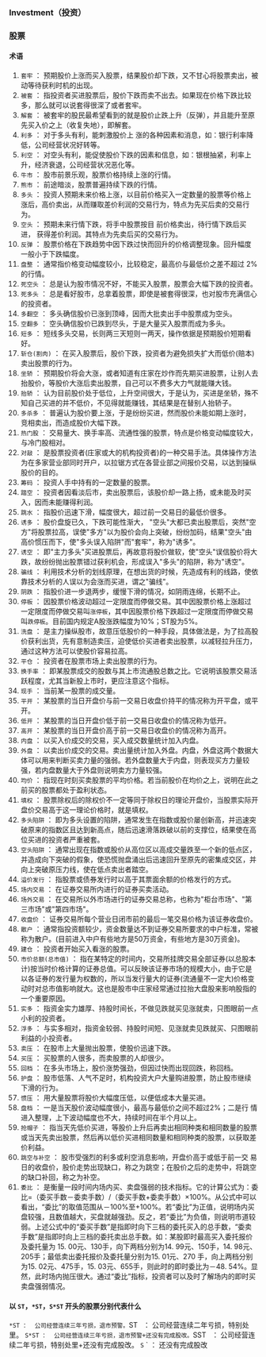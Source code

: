 ### Investment（投资）

### 股票
#### 术语
1. `套牢` ： 预期股价上涨而买入股票，结果股价却下跌，又不甘心将股票卖出，被动等待获利时机的出现。
2. `被套` ： 指投资者买进股票后，股价下跌而卖不出去。如果现在价格下跌比较多，那么就可以说套得很深了或者套牢。
3. `解套` ： 被套牢的股民最希望看到的就是股价止跌上升（反弹），并且能升至原先买入价之上（收复失地），即解套。
4. `利多` ： 对于多头有利，能刺激股价上 涨的各种因素和消息，如：银行利率降低，公司经营状况好转等。
5. `利空` ： 对空头有利，能促使股价下跌的因素和信息，如：银根抽紧，利率上升，经济衰退，公司经营状况恶化等。
6. `牛市` ： 股市前景乐观，股票价格持续上涨的行情。
7. `熊市` ： 前途暗淡，股票普遍持续下跌的行情。
8. `多头` ： 投资人预期未来价格上涨，以目前价格买入一定数量的股票等价格上 涨后，高价卖出，从而赚取差价利润的交易行为，特点为先买后卖的交易行为。
9. `空头` ： 预期未来行情下跌，将手中股票按目 前价格卖出，待行情下跌后买进， 获得差价利润。其特点为先卖后买的交易行为。
10. `反弹` ： 股票价格在下跌趋势中因下跌过快而回升的价格调整现象。回升幅度 一般小于下跌幅度。
11. `盘整` ： 通常指价格变动幅度较小，比较稳定，最高价与最低价之差不超过 2% 的行情。
12. `死空头` ： 总是认为股市情况不好，不能买入股票，股票会大幅下跌的投资者。
13. `死多头` ： 总是看好股市，总拿着股票，即使是被套得很深，也对股市充满信心的投资者。
14. `多翻空` ： 多头确信股价已涨到顶峰，因而大批卖出手中股票成为空头。
15. `空翻多` ： 空头确信股价已跌到尽头，于是大量买入股票而成为多头。
16. `短多` ： 短线多头交易，长则两三天短则一两天，操作依据是预期股价短期看好。
17. `斩仓(割肉)` ： 在买入股票后，股价下跌，投资者为避免损失扩大而低价(赔本) 卖出股票的行为。
18. `坐轿` ： 预期股价将会大涨，或者知道有庄家在炒作而先期买进股票，让别人去抬股价，等股价大涨后卖出股票，自己可以不费多大力气就能赚大钱。
19. `抬轿` ： 认为目前股价处于低位，上升空间很大，于是认为，买进是坐轿，殊不知自己买进的并不低价，不见得就能赚钱，其结果是在替别人抬轿子。
20. `多杀多` ： 普遍认为股价要上涨，于是纷纷买进，然而股价未能如期上涨时， 竞相卖出，而造成股价大幅下跌。
21. `热门股` ： 交易量大、换手率高、流通性强的股票，特点是价格变动幅度较大， 与冷门股相对。
22. `对敲` ： 是股票投资者(庄家或大的机构投资者)的一种交易手法。具体操作方法为在多家营业部同时开户，以拉锯方式在各营业部之间报价交易，以达到操纵股价的目的。
23. `筹码` ： 投资人手中持有的一定数量的股票。
24. `踏空` ： 投资者因看淡后市，卖出股票后，该股价却一路上扬，或未能及时买入，因而未能赚得利润。
25. `跳水` ： 指股价迅速下滑，幅度很大，超过前一交易日的最低价很多。
26. `诱多` ： 股价盘旋已久，下跌可能性渐大， "空头"大都已卖出股票后，突然"空方"将股票拉高，误使"多方"以为股价会向上突破，纷纷加码，结果"空头"由高价惯压而下，使"多头误入陷阱"而"套牢"，称为"诱多"。
27. `诱空` ： 即"主力多头"买进股票后，再故意将股价做软，使"空头"误信股价将大跌，故纷纷抛出股票错过获利机会，形成误入"多头"的陷阱，称为"诱空"。
28. `骗线` ： 利用技术分析的划线原理，在想出货的时候，先造成有利的线路，使依靠技术分析的人误以为会涨而买进，谓之"骗线"。
29. `阴跌` ： 指股价进一步退两步，缓慢下滑的情况，如阴雨连绵，长期不止。
30. `停板` ： 因股票价格波动超过一定限度而停做交易。其中因股票价格上涨超过 一定限度而停做交易叫`涨停板`，其中因股票价格下跌超过一定限度而停做交易叫`跌停板`。目前国内规定A股涨跌幅度为10%；ST股为5%。
31. `洗盘` ： 是主力操纵股市，故意压低股价的一种手段，具体做法是，为了拉高股价获利出货，先有意制造卖压，迫使低价买进者卖出股票，以减轻拉升压力，通过这种方法可以使股价容易拉高。
32. `平仓` ： 投资者在股票市场上卖出股票的行为。
33. `换手率` ： 即某股票成交的股数与其上市流通股总数之比。它说明该股票交易活跃程度，尤其当新股上市时，更应注意这个指标。
34. `现手` ： 当前某一股票的成交量。
35. `平开` ： 某股票的当日开盘价与前一交易日收盘价持平的情况称为开平盘，或平开。
36. `低开` ： 某股票的当日开盘价低于前一交易日收盘价的情况称为低开。
37. `高开` ： 某股票的当日开盘价高于前一交易日收盘价的情况称为高开。
38. `内盘` ： 以买入价成交的交易，买入成交数量统计加入内盘。
39. `外盘` ： 以卖出价成交的交易。卖出量统计加入外盘。内盘，外盘这两个数据大体可以用来判断买卖力量的强弱。若外盘数量大于内盘，则表现买方力量较强，若内盘数量大于外盘则说明卖方力量较强。
40. `均价` ： 指现在时刻买卖股票的平均价格。若当前股价在均价之上，说明在此之前买的股票都处于盈利状态。
41. `填权` ： 股票除权后的除权价不一定等同于除权日的理论开盘价，当股票实际开盘价交易高于这一理论价格时，就是填权。
42. `多头陷阱` ： 即为多头设置的陷阱，通常发生在指数或股价屡创新高，并迅速突破原来的指数区且达到新高点，随后迅速滑落跌破以前的支撑位，结果使在高位买进的投资者严重被套。
43. `空头陷阱` ： 通常出现在指数或股价从高位区以高成交量跌至一个新的低点区，并造成向下突破的假象，使恐慌抛盘涌出后迅速回升至原先的密集成交区，并向上突破原压力线，使在低点卖出者踏空。
44. `溢价发行` ： 指股票或债券发行时以高于其票面余额的价格发行的方式。
45. `场内交易` ： 在证券交易所内进行的证券买卖活动。
46. `场外交易` ： 在交易所以外市场进行的证券交易总称，也称为"柜台市场"、"第三市场"或"第四市场"。
47. `收盘价` ： 证券交易所每个营业日闭市前的最后一笔交易价格为该证券收盘价。
48. `散户` ： 通常指投资额较少，资金数量达不到证券交易所要求的中户标准，常被称为散户。(目前进入中户有些地方是50万资金，有些地方是30万资金)。
49. `建仓` ： 投资者开始买入看涨的股票。
50. `市价总额(总市值)` ： 指在某特定的时间内，交易所挂牌交易全部证券(以总股本计)按当时价格计算的证券总值。可以反映该证券市场的规模大小，由于它是以各证券的发行量为权数的，所以当发行量大的证券(流通量不一定大)价格变动时对总市值影响就大。这也是股市中庄家经常通过拉抬大盘股来影响股指的一个重要原因。
51. `实多` ： 指资金实力雄厚、持股时间长，不做见跌就买见涨就卖，只图眼前一点小利的投资者。
52. `浮多` ： 与实多相对，指资金较弱、持股时间短、见涨就卖见跌就买、只图眼前利益的小投资者。
53. `卖压` ： 在股市上大量抛出股票，使股价迅速下跌。
54. `买压` ： 买股票的人很多，而卖股票的人却很少。
55. `回档` ： 在多头市场上，股价涨势强劲，但因过快而出现回跌，称回档。
56. `护盘` ： 股市低落、人气不足时，机构投资大户大量购进股票，防止股市继续 下滑的行为。
57. `惯压` ： 用大量股票将股价大幅度压低，以便低成本大量买进。
58. `盘档` ： 一是当天股价波动幅度很小，最高与最低价之间不超过2%；二是行 情进入整理，上下波动幅度也不大，持续时间在半个月以上。
59. `抢帽子` ： 指当天先低价买进，等股价上升后再卖出相同种类和相同数量的股票或当天先卖出股票，然后再以低价买进相同数量和相同种类的股票，以获取差价利益。
60. `跳空与补空` ： 股市受强烈的利多或利空消息影响，开盘价高于或低于前一交 易日的收盘价，股价走势出现缺口，称之为跳空；在股价之后的走势中，将跳空的缺口补回，称之为补空。
61. `委比` ： 是衡量一段时间内场内买、卖盘强弱的技术指标。它的计算公式为：委比=（委买手数－委卖手数）/（委买手数+委卖手数）×100%。从公式中可以看出，“委比”的取值范围从－100%至+100%。若“委比”为正值，说明场内买盘较强，且数值越大，买盘就越强劲。反之，若“委比”为负值，则说明市道较弱。上述公式中的“委买手数”是指即时向下三档的委托买入的总手数，“委卖手数”是指即时向上三档的委托卖出总手数。如：某股即时最高买入委托报价及委托量为 15. 00元、130手，向下两档分别为14. 99元、150手，14. 98元、205手；最低卖出委托报价及委托量分别为15. 01元、270 手，向上两档分别为15. 02元、475手，15. 03元、655手，则此时的即时委比为－48. 54%。显然，此时场内抛压很大。通过“委比”指标，投资者可以及时了解场内的即时买卖盘强弱情况。


#### 以 `ST`，`*ST`，`S*ST` 开头的股票分别代表什么

`*ST` ` ：  公司经营连续三年亏损，退市预警。
`ST` ` ：  公司经营连续二年亏损，特别处里。
`S*ST` ` ：  公司经营连续三年亏损，退市预警+还没有完成股改。
`SST` ` ：  公司经营连续二年亏损，特别处里+还没有完成股改。
`S` ` ：  还没有完成股改 